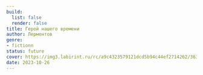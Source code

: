 ```yaml
---
build:
  list: false
  render: false
title: Герой нашего времени
author: Лермонтов
genre:
- fictionn
status: future
cover: https://img3.labirint.ru/rc/a9c4323579121dcd5b94c44ef2714262/363x561q80/books50/497137/cover.jpg?1612693550
date: 2023-10-26
---
```


